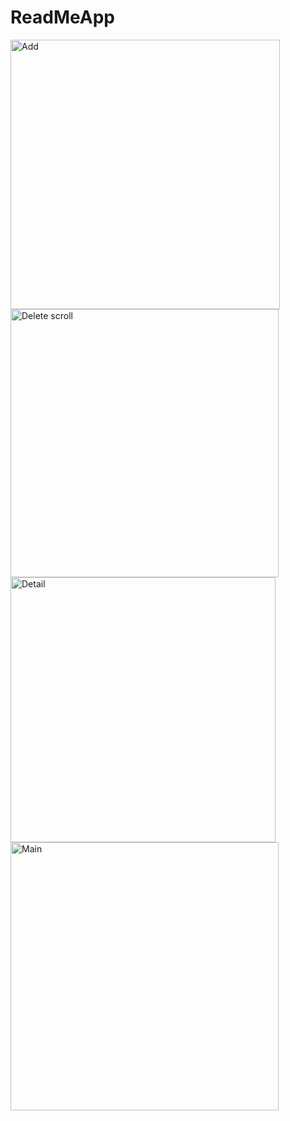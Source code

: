# ReadMeApp
<img width="431" alt="Add" src="https://user-images.githubusercontent.com/79324281/217304294-66247243-d46e-42bc-92fb-9d6b161fc04e.png">
<img width="429" alt="Delete scroll" src="https://user-images.githubusercontent.com/79324281/217304313-58541d5d-6201-45b8-9a1b-70abe0159ace.png">
<img width="424" alt="Detail" src="https://user-images.githubusercontent.com/79324281/217304338-641b2c00-cc6e-4c5f-a722-20dcbe205531.png">
<img width="429" alt="Main" src="https://user-images.githubusercontent.com/79324281/217304350-32166ec9-0a73-4926-bcfc-237c14eac517.png">
